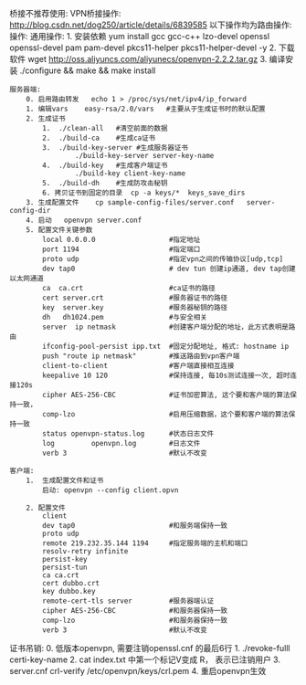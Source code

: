 桥接不推荐使用:
	VPN桥接操作: http://blog.csdn.net/dog250/article/details/6839585
以下操作均为路由操作:
操作:
    通用操作:
        1. 安装依赖     yum install gcc gcc-c++  lzo-devel openssl openssl-devel pam pam-devel pkcs11-helper pkcs11-helper-devel -y
        2. 下载软件     wget http://oss.aliyuncs.com/aliyunecs/openvpn-2.2.2.tar.gz 
        3. 编译安装     ./configure && make && make install
        
    服务器端:
        0. 启用路由转发   echo 1 > /proc/sys/net/ipv4/ip_forward
        1. 编辑vars    easy-rsa/2.0/vars   #主要从于生成证书时的默认配置
        2. 生成证书
            1.  ./clean-all   #清空前面的数据
            2.  ./build-ca    #生成ca证书
            3.  ./build-key-server #生成服务器证书
                    ./build-key-server server-key-name
            4.  ./build-key   #生成客户端证书
                    ./build-key client-key-name 
            5.  ./build-dh    #生成防攻击秘钥
            6. 拷贝证书到固定的目录  cp -a keys/*  keys_save_dirs
        3. 生成配置文件    cp sample-config-files/server.conf   server-config-dir
        4. 启动   openvpn server.conf  
        5. 配置文件关键参数
            local 0.0.0.0                  #指定地址
            port 1194                      #指定端口
            proto udp                      #指定vpn之间的传输协议[udp,tcp]
            dev tap0                       # dev tun 创建ip通道, dev tap创建以太网通道
            ca  ca.crt                     #ca证书的路径
            cert server.crt                #服务器证书的路径
            key  server.key                #服务器秘钥的路径
            dh   dh1024.pem                #与安全相关
            server  ip netmask             #创建客户端分配的地址，此方式表明是路由
            ifconfig-pool-persist ipp.txt  #固定分配地址, 格式: hostname ip
            push "route ip netmask"        #推送路由到vpn客户端
            client-to-client               #客户端直接相互连接
            keepalive 10 120               #保持连接, 每10s测试连接一次, 超时连接120s
            cipher AES-256-CBC             #证书加密算法, 这个要和客户端的算法保持一致，
            comp-lzo                       #启用压缩数据，这个要和客户端的算法保持一致
            status openvpn-status.log      #状态日志文件
            log         openvpn.log        #日志文件
            verb 3                         #默认不改变
              
    客户端:
        1.  生成配置文件和证书
            启动: openvpn --config client.opvn
            
        2. 配置文件
            client
            dev tap0                       #和服务端保持一致
            proto udp
            remote 219.232.35.144 1194     #指定服务端的主机和端口
            resolv-retry infinite
            persist-key
            persist-tun
            ca ca.crt
            cert dubbo.crt
            key dubbo.key
            remote-cert-tls server         #服务器端认证
            cipher AES-256-CBC             #和服务器保持一致
            comp-lzo                       #和服务器保持一致
            verb 3                         #默认不改变
            
  证书吊销:
	0. 低版本openvpn, 需要注销openssl.cnf 的最后6行
	1. ./revoke-fulll certi-key-name
	2. cat index.txt 中第一个标记V变成 R， 表示已注销用户
	3. server.cnf
		crl-verify /etc/openvpn/keys/crl.pem
	4. 重启openvpn生效
	